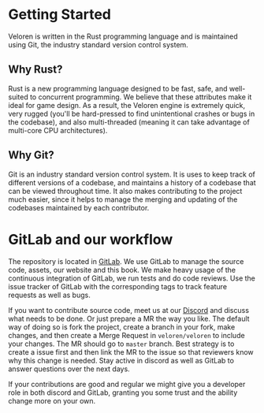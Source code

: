 # Getting Started

Veloren is written in the Rust programming language and is maintained using Git, the industry standard version control system.

## Why Rust?

Rust is a new programming language designed to be fast, safe, and well-suited to concurrent programming. We believe that these attributes make it ideal for game design. As a result, the Veloren engine is extremely quick, very rugged (you'll be hard-pressed to find unintentional crashes or bugs in the codebase), and also multi-threaded (meaning it can take advantage of multi-core CPU architectures).

## Why Git?

Git is an industry standard version control system. It is uses to keep track of different versions of a codebase, and maintains a history of a codebase that can be viewed throughout time. It also makes contributing to the project much easier, since it helps to manage the merging and updating of the codebases maintained by each contributor.

# GitLab and our workflow

The repository is located in [GitLab](https://gitlab.com/veloren/veloren.git).
We use GitLab to manage the source code, assets, our website and this book.
We make heavy usage of the continuous integration of GitLab, we run tests and do code reviews.
Use the issue tracker of GitLab with the corresponding tags to track feature requests as well as bugs.

If you want to contribute source code, meet us at our [Discord](https://discord.gg/BvQuGze) and discuss what needs to be done.
Or just prepare a MR the way you like.
The default way of doing so is fork the project, create a branch in your fork, make changes, and then create a Merge Request in `veloren/veloren` to include your changes.
The MR should go to `master` branch.
Best strategy is to create a issue first and then link the MR to the issue so that reviewers know why this change is needed.
Stay active in discord as well as GitLab to answer questions over the next days.

If your contributions are good and regular we might give you a developer role in both discord and GitLab, granting you some trust and the ability change more on your own.